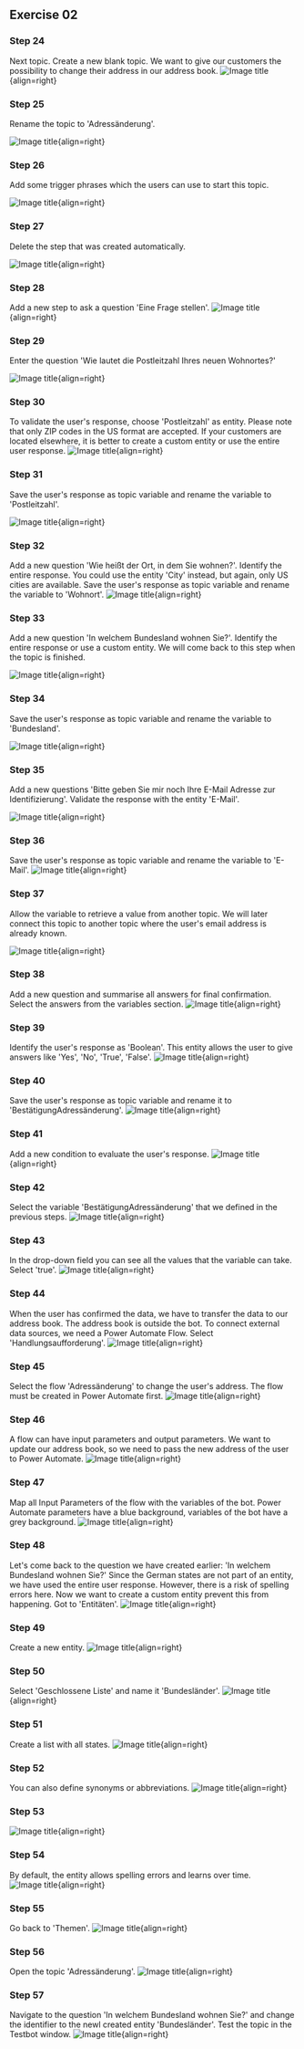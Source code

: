 ## Exercise 02  

### Step 24
Next topic.
Create a new blank topic.
We want to give our customers the possibility to change their address in our address book.
![Image title](screenshots/Clipboard44.jpg){align=right}  

### Step 25
Rename the topic to 'Adressänderung'.

![Image title](screenshots/Clipboard45.jpg){align=right}  

### Step 26
Add some trigger phrases which the users can use to start this topic.

![Image title](screenshots/Clipboard46.jpg){align=right}  

### Step 27
Delete the step that was created automatically.

![Image title](screenshots/Clipboard47.jpg){align=right}  

### Step 28
Add a new step to ask a question 'Eine Frage stellen'.
![Image title](screenshots/Clipboard48.jpg){align=right}  

### Step 29
Enter the question 'Wie lautet die Postleitzahl Ihres neuen Wohnortes?'

![Image title](screenshots/Clipboard49.jpg){align=right}  


### Step 30
To validate the user's response, choose 'Postleitzahl' as entity. Please note that only ZIP codes in the US format are accepted. If your customers are located elsewhere, it is better to create a custom entity or use the entire user response.
![Image title](screenshots/Clipboard50.jpg){align=right}  

### Step 31
Save the user's response as topic variable and rename the variable to 'Postleitzahl'.

![Image title](screenshots/Clipboard51.jpg){align=right}  
### Step 32
Add a new question 'Wie heißt der Ort, in dem Sie wohnen?'.
Identify the entire response. You could use the entity 'City' instead, but again, only US cities are available.
Save the user's response as topic variable and rename the variable to 'Wohnort'.
![Image title](screenshots/Clipboard52.jpg){align=right}  

### Step 33
Add a new question 'In welchem Bundesland wohnen Sie?'.
Identify the entire response or use a custom entity. We will come back to this step when the topic is finished.

![Image title](screenshots/Clipboard58.jpg){align=right}  

### Step 34
Save the user's response as topic variable and rename the variable to 'Bundesland'.

![Image title](screenshots/Clipboard59.jpg){align=right}  

### Step 35
Add a new questions 'Bitte geben Sie mir noch Ihre E-Mail Adresse zur Identifizierung'.
Validate the response with the entity 'E-Mail'.

![Image title](screenshots/Clipboard60.jpg){align=right}  

### Step 36
Save the user's response as topic variable and rename the variable to 'E-Mail'.
![Image title](screenshots/Clipboard62.jpg){align=right}  

### Step 37

Allow the variable to retrieve a value from another topic. We will later connect this topic to another topic where the user's email address is already known.

![Image title](screenshots/Clipboard63.jpg){align=right}  

### Step 38
Add a new question and summarise all answers for final confirmation. Select the answers from the variables section.
![Image title](screenshots/Clipboard64.jpg){align=right}  

### Step 39
Identify the user's response as 'Boolean'. This entity allows the user to give answers like 'Yes', 'No', 'True', 'False'.
![Image title](screenshots/Clipboard65.jpg){align=right}  

### Step 40
Save the user's response as topic variable and rename it to 'BestätigungAdressänderung'.
![Image title](screenshots/Clipboard66.jpg){align=right}  

### Step 41
Add a new condition to evaluate the user's response.
![Image title](screenshots/Clipboard67.jpg){align=right}  

### Step 42
Select the variable 'BestätigungAdressänderung' that we defined in the previous steps.
![Image title](screenshots/Clipboard68.jpg){align=right}  

### Step 43
In the drop-down field you can see all the values that the variable can take. Select 'true'.
![Image title](screenshots/Clipboard69.jpg){align=right}  

### Step 44
When the user has confirmed the data, we have to transfer the data to our address book. The address book is outside the bot. To connect external data sources, we need a Power Automate Flow.
Select 'Handlungsaufforderung'.
![Image title](screenshots/Clipboard70.jpg){align=right}  

### Step 45
Select the flow 'Adressänderung' to change the user's address. The flow must be created in Power Automate first.
![Image title](screenshots/Clipboard71.jpg){align=right}  

### Step 46
A flow can have input parameters and output parameters.
We want to update our address book, so we need to pass the new address of the user to Power Automate.
![Image title](screenshots/Clipboard72.jpg){align=right}  

### Step 47
Map all Input Parameters of the flow with the variables of the bot. Power Automate parameters have a blue background, variables of the bot have a grey background.
![Image title](screenshots/Clipboard74.jpg){align=right}  

### Step 48
Let's come back to the question we have created earlier: 'In welchem Bundesland wohnen Sie?'
Since the German states are not part of an entity, we have used the entire user response. However, there is a risk of spelling errors here.
Now we want to create a custom entity prevent this from happening. 
Got to 'Entitäten'.
![Image title](screenshots/Clipboard78.jpg){align=right}  

### Step 49
Create a new entity.
![Image title](screenshots/Clipboard80.jpg){align=right}  

### Step 50
Select 'Geschlossene Liste' and name it 'Bundesländer'.
![Image title](screenshots/Clipboard81.jpg){align=right}  

### Step 51
Create a list with all states. 
![Image title](screenshots/Clipboard82.jpg){align=right}  

### Step 52
You can also define synonyms or abbreviations.
![Image title](screenshots/Clipboard83.jpg){align=right}  

### Step 53


![Image title](screenshots/Clipboard84.jpg){align=right}  

### Step 54
By default, the entity allows spelling errors and learns over time.
![Image title](screenshots/Clipboard85.jpg){align=right}  

### Step 55
Go back to 'Themen'.
![Image title](screenshots/Clipboard86.jpg){align=right}  

### Step 56
Open the topic 'Adressänderung'.
![Image title](screenshots/Clipboard87.jpg){align=right}  

### Step 57
Navigate to the question 'In welchem Bundesland wohnen Sie?' and change the identifier to the newl created entity 'Bundesländer'.
Test the topic in the Testbot window.
![Image title](screenshots/Clipboard88.jpg){align=right}  

